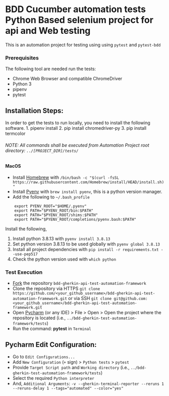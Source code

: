 
# BDD Cucumber automation tests Python Based selenium project for api and Web testing
This is an automation project for testing using using `pytest` and `pytest-bdd`


### Prerequisites
The following tool are needed run the tests:
  - Chrome Web Browser and compatible ChromeDriver
  - Python 3
  - pipenv
  - pytest
    
## Installation Steps:

In order to get the tests to run locally, you need to install the following software.
    1. pipenv install
    2. pip install chromedriver-py
    3. pip install termcolor 

###### NOTE: All commands shall be executed from Automation Project root directory: `../[PROJECT_DIR]/tests/`

#### MacOS

- Install [Homebrew](https://brew.sh/) with `/bin/bash -c "$(curl -fsSL https://raw.githubusercontent.com/Homebrew/install/HEAD/install.sh)"`
- Install [Pyenv](https://formulae.brew.sh/formula/pyenv) with `brew install pyenv`, this is a python version manager.
- Add the following to `~/.bash_profile`

```
    export PYENV_ROOT="$HOME/.pyenv"
    export PATH="$PYENV_ROOT/bin:$PATH"
    export PATH="$PYENV_ROOT/shims:$PATH"
    export PATH="$PYENV_ROOT/completions/pyenv.bash:$PATH"
```
Install the following,

  1. Install python 3.8.13 with `pyenv install 3.8.13`
  2. Set python version 3.8.13 to be used globally with `pyenv global 3.8.13`
  3. Install all project dependencies with `pip install -r requirements.txt --use-pep517`
  4. Check the python version used with `which python`

### Test Execution
- [Fork](https://github.com/ashikkumar23/gherkin-bdd-api-test-framework/fork) the repository `bdd-gherkin-api-test-automation-framework`
- Clone the repository via HTTPS `git clone https://github.com/<your_github_username>/bdd-gherkin-api-test-automation-framework.git` or via SSH `git clone git@github.com:<your_github_username>/bdd-gherkin-api-test-automation-framework.git`
- Open [Pycharm](https://www.jetbrains.com/pycharm/) (or any IDE) > File > Open > Open the project where the repository is located (i.e., `../bdd-gherkin-test-automation-framework/tests`)
- Run the command: **pytest** in `Terminal`

## Pycharm Edit Configuration:

- Go to `Edit Configurations...`
- Add `New Configuration` (`+` sign) > `Python tests` > `pytest`
- Provide `Target Script path` and `Working directory` (i.e., `../bdd-gherkin-test-automation-framework/tests`)
- Select the required `Python interpreter`
- And, `Additional Arguments`: `-v --gherkin-terminal-reporter --reruns 1 --reruns-delay 1 --tags="automated" --color="yes"`
